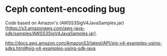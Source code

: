 Ceph content-encoding bug
=========================

Code based on Amazon's (AWSS3SigV4JavaSamples.jar)[https://s3.amazonaws.com/aws-java-sdk/samples/AWSS3SigV4JavaSamples.jar].

http://docs.aws.amazon.com/AmazonS3/latest/API/sig-v4-examples-using-sdks.html#sig-v4-examples-using-sdk-java

